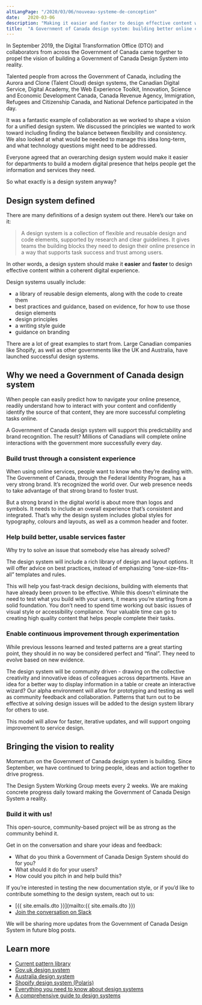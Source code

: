 ```yaml
---
altLangPage: "/2020/03/06/nouveau-systeme-de-conception"
date:   2020-03-06
description: "Making it easier and faster to design effective content within a coherent digital experience."
title:  "A Government of Canada design system: building better online content faster"
---
```


In September 2019, the Digital Transformation Office (DTO) and collaborators from across the Government of Canada came together to propel the vision of building a Government of Canada Design System into reality.

Talented people from across the Government of Canada, including the Aurora and Clone (Talent Cloud) design systems, the Canadian Digital Service, Digital Academy, the Web Experience Toolkit, Innovation, Science and Economic Development Canada, Canada Revenue Agency, Immigration, Refugees and Citizenship Canada, and National Defence  participated in the day.

It was a fantastic example of collaboration as we worked to shape a vision for a unified design system. We discussed the principles we wanted to work toward including finding the balance between flexibility and consistency. We also looked at what would be needed to manage this idea long-term, and what technology questions might need to be addressed.

Everyone agreed that an overarching design system would make it easier for departments to build a modern digital presence that helps people get the information and services they need.

So what exactly is a design system anyway?

## Design system defined

There are many definitions of a design system out there. Here’s our take on it:

> A design system is a collection of flexible and reusable design and code elements, supported by research and clear guidelines. It gives teams the building blocks they need to design their online presence in a way that supports task success and trust among users.

In other words, a design system should make it **easier** and **faster** to design effective content within a coherent digital experience.

Design systems usually include:

* a library of reusable design elements, along with the code to create them
* best practices and guidance, based on evidence, for how to use those design elements
* design principles
* a writing style guide
* guidance on branding

There are a lot of great examples to start from. Large Canadian companies like Shopify, as well as other governments like the UK and Australia, have launched successful design systems.

## Why we need a Government of Canada design system

When people can easily predict how to navigate your online presence, readily understand how to interact with your content and confidently identify the source of that content, they are more successful completing tasks online.

A Government of Canada design system will support this predictability and brand recognition. The result? Millions of Canadians will complete online interactions with the government more successfully every day.

### Build trust through a consistent experience

When using online services, people want to know who they’re dealing with. The Government of Canada, through the Federal Identity Program, has a very strong brand. It’s recognized the world over.  Our web presence needs to take advantage of that strong brand to foster trust.

But a strong brand in the digital world is about more than logos and symbols. It needs to include an overall experience that’s consistent and integrated. That’s why the design system includes global styles for typography, colours and layouts, as well as a common header and footer.

### Help build better, usable services faster

Why try to solve an issue that somebody else has already solved?

The design system will include a rich library of design and layout options. It will offer advice on best practices, instead of emphasizing “one-size-fits-all” templates and rules.

This will help you fast-track design decisions, building with elements that have already been proven to be effective. While this doesn’t eliminate the need to test what you build with your users, it means you’re starting from a solid foundation. You don’t need to spend time working out basic issues of visual style or accessibility compliance. Your valuable time can go to creating high quality content that helps people complete their tasks.

### Enable continuous improvement through experimentation

While previous lessons learned and tested patterns are a great starting point, they should in no way be considered perfect and “final”. They need to evolve based on new evidence.

The design system will be community driven - drawing on the collective creativity and innovative ideas of colleagues across departments. Have an idea for a better way to display information in a table or create an interactive wizard? Our alpha environment will allow for prototyping and testing as well as community feedback and collaboration. Patterns that turn out to be effective at solving design issues will be added to the design system library for others to use.

This model will allow for faster, iterative updates, and will support ongoing improvement to service design.

## Bringing the vision to reality

Momentum on the Government of Canada design system is building. Since September, we have continued to bring people, ideas and action together to drive progress.

The Design System Working Group meets every 2 weeks. We are making concrete progress daily toward making the Government of Canada Design System a reality.

### Build it with us!

This open-source, community-based project will be as strong as the community behind it.

Get in on the conversation and share your ideas and feedback:
* What do you think a Government of Canada Design System should do for you?
* What should it do for your users?
* How could you pitch in and help build this?

If you’re interested in testing the new documentation style, or if you’d like to contribute something to the design system, reach out to us:
* [{{ site.emails.dto }}](mailto:{{ site.emails.dto }})
* [Join the conversation on Slack](https://design-gc-conception.slack.com/join/shared_invite/enQtODE1OTc5Mzg5NzQ4LWQ3MjZjMTdjMjk2ZTZmMTJjYWQ3ZmRiNDYwYjRmN2NjYzQyNjFlNDBlY2FkNWE1ODg2YjExY2QwZmVjN2MwMGM)

We will be sharing more updates from the Government of Canada Design System in future blog posts.

## Learn more

* [Current pattern library](https://www.canada.ca/en/government/about/design-system/pattern-library.html)
* [Gov.uk design system](https://design-system.service.gov.uk/)
* [Australia design system](https://designsystem.gov.au/)
* [Shopify design system (Polaris)](https://polaris.shopify.com/)
* [Everything you need to know about design systems](https://uxdesign.cc/everything-you-need-to-know-about-design-systems-54b109851969)
* [A comprehensive guide to design systems](https://www.invisionapp.com/inside-design/guide-to-design-systems/?utm_campaign=blog&utm_content=1554730300&utm_medium=social&utm_source=twitter)

